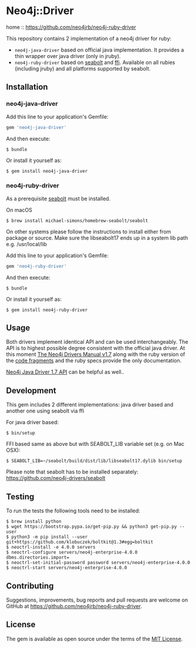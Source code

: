# Neo4j::Driver

home  :: https://github.com/neo4jrb/neo4j-ruby-driver

This repository contains 2 implementation of a neo4j driver for ruby:
- `neo4j-java-driver` based on official java implementation. It provides a thin wrapper over java driver (only in jruby).
- `neo4j-ruby-driver` based on [seabolt](https://github.com/neo4j-drivers/seabolt) and [ffi](https://github.com/ffi/ffi). Available on all rubies (including jruby) and all platforms supported by seabolt.

## Installation

### neo4j-java-driver

Add this line to your application's Gemfile:

```ruby
gem 'neo4j-java-driver'
```

And then execute:

    $ bundle

Or install it yourself as:

    $ gem install neo4j-java-driver
    
### neo4j-ruby-driver

As a prerequisite [seabolt](https://github.com/neo4j-drivers/seabolt) must be installed.
 
On macOS

    $ brew install michael-simons/homebrew-seabolt/seabolt 
    
On other systems please follow the instructions to install either from package or source. Make sure the libseabolt17 ends up in a system lib path e.g. /usr/local/lib
 
Add this line to your application's Gemfile:

```ruby
gem 'neo4j-ruby-driver'
```

And then execute:

    $ bundle

Or install it yourself as:

    $ gem install neo4j-ruby-driver

## Usage

Both drivers implement identical API and can be used interchangeably. The API is to highest possible degree consistent with the official java driver. 
At this moment [The Neo4j Drivers Manual v1.7](https://neo4j.com/docs/driver-manual/1.7/) along with the ruby version of the [code fragments](https://github.com/neo4jrb/neo4j-ruby-driver/blob/master/docs/dev_manual_examples.rb) and the ruby specs provide the only documentation. 

[Neo4j Java Driver 1.7 API](https://neo4j.com/docs/api/java-driver/current/) can be helpful as well..

## Development

This gem includes 2 different implementations: java driver based and another one using seabolt via ffi

For java driver based:

    $ bin/setup
    
FFI based same as above but with SEABOLT_LIB variable set (e.g. on Mac OSX):

    $ SEABOLT_LIB=~/seabolt/build/dist/lib/libseabolt17.dylib bin/setup 
     
Please note that seabolt has to be installed separately: https://github.com/neo4j-drivers/seabolt      

## Testing

To run the tests the following tools need to be installed:

    $ brew install python
    $ wget https://bootstrap.pypa.io/get-pip.py && python3 get-pip.py --user
    $ python3 -m pip install --user git+https://github.com/klobuczek/boltkit@1.3#egg=boltkit
    $ neoctrl-install -e 4.0.0 servers
    $ neoctrl-configure servers/neo4j-enterprise-4.0.0 dbms.directories.import=
    $ neoctrl-set-initial-password password servers/neo4j-enterprise-4.0.0
    $ neoctrl-start servers/neo4j-enterprise-4.0.0

## Contributing

Suggestions, improvements, bug reports and pull requests are welcome on GitHub at https://github.com/neo4jrb/neo4j-ruby-driver.

## License

The gem is available as open source under the terms of the [MIT License](https://opensource.org/licenses/MIT).

